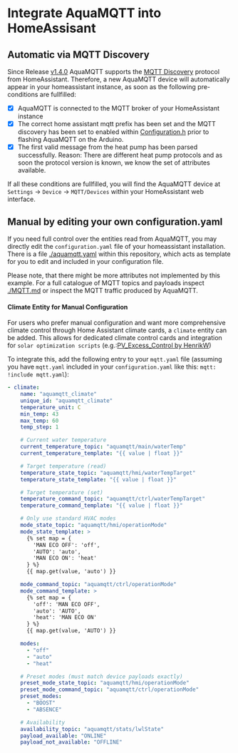 # Integrate AquaMQTT into HomeAssisant

## Automatic via MQTT Discovery

Since Release [v1.4.0](https://github.com/tspopp/AquaMQTT/releases/tag/v1.4.0) AquaMQTT supports the [MQTT Discovery](https://www.home-assistant.io/integrations/mqtt/#mqtt-discovery) protocol from HomeAssistant. Therefore, a new AquaMQTT device will automatically appear in your homeassistant instance, as soon as the following pre-conditions are fullfilled:

- [x] AquaMQTT is connected to the MQTT broker of your HomeAssistant instance
- [x] The correct home assistant mqtt prefix has been set and the MQTT discovery has been set to enabled within [Configuration.h](./AquaMQTT/include/config/Configuration.h) prior to flashing AquaMQTT on the Arduino.
- [x] The first valid message from the heat pump has been parsed successfully. Reason: There are different heat pump protocols and as soon the protocol version is known, we know the set of attributes available.

If all these conditions are fullfilled, you will find the AquaMQTT device at `Settings` -> `Device` -> `MQTT/Devices` within your HomeAssistant web interface.

## Manual by editing your own configuration.yaml

If you need full control over the entities read from AquaMQTT, you may directly edit the `configuration.yaml` file of your homeassistant installation. There is a file [./aquamqtt.yaml](./aquamqtt.yaml) within this repository, which acts as template for you to edit and included in your configuration file. 

Please note, that there might be more attributes not implemented by this example. For a full catalogue of MQTT topics and payloads inspect [./MQTT.md](./MQTT.md) or inspect the MQTT traffic produced by AquaMQTT.

#### Climate Entity for Manual Configuration

For users who prefer manual configuration and want more comprehensive climate control through Home Assistant climate cards, a `climate` entity can be added. This allows for dedicated climate control cards and integration for `solar optimization scripts` (e.g.:[PV_Excess_Control by HenrikW](https://github.com/InventoCasa/ha-advanced-blueprints/tree/main/PV_Excess_Control))

To integrate this, add the following entry to your `mqtt.yaml` file (assuming you have `mqtt.yaml` included in your `configuration.yaml` like this: `mqtt: !include mqtt.yaml`):

```yaml
- climate:
    name: "aquamqtt_climate"
    unique_id: "aquamqtt_climate"
    temperature_unit: C
    min_temp: 43
    max_temp: 60
    temp_step: 1

    # Current water temperature
    current_temperature_topic: "aquamqtt/main/waterTemp"
    current_temperature_template: "{{ value | float }}"

    # Target temperature (read)
    temperature_state_topic: "aquamqtt/hmi/waterTempTarget"
    temperature_state_template: "{{ value | float }}"

    # Target temperature (set)
    temperature_command_topic: "aquamqtt/ctrl/waterTempTarget"
    temperature_command_template: "{{ value | float }}"

    # Only use standard HVAC modes
    mode_state_topic: "aquamqtt/hmi/operationMode"
    mode_state_template: >
      {% set map = {
        'MAN ECO OFF': 'off',
        'AUTO': 'auto',
        'MAN ECO ON': 'heat'
      } %}
      {{ map.get(value, 'auto') }}

    mode_command_topic: "aquamqtt/ctrl/operationMode"
    mode_command_template: >
      {% set map = {
        'off': 'MAN ECO OFF',
        'auto': 'AUTO',
        'heat': 'MAN ECO ON'
      } %}
      {{ map.get(value, 'AUTO') }}

    modes:
      - "off"
      - "auto"
      - "heat"

    # Preset modes (must match device payloads exactly)
    preset_mode_state_topic: "aquamqtt/hmi/operationMode"
    preset_mode_command_topic: "aquamqtt/ctrl/operationMode"
    preset_modes:
      - "BOOST"
      - "ABSENCE"

    # Availability
    availability_topic: "aquamqtt/stats/lwlState"
    payload_available: "ONLINE"
    payload_not_available: "OFFLINE"
```
